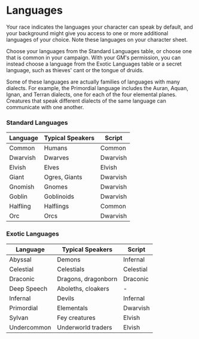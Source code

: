 # Languages 
Your race indicates the languages your character can speak by default, and your background might give you access to one or more additional languages of your choice. Note these languages on your character sheet.

Choose your languages from the Standard Languages table, or choose one that is common in your campaign. With your GM's permission, you can instead choose a language from the Exotic Languages table or a secret language, such as thieves' cant or the tongue of druids.

Some of these languages are actually families of languages with many dialects. For example, the Primordial language includes the Auran, Aquan, Ignan, and Terran dialects, one for each of the four elemental planes. Creatures that speak different dialects of the same language can communicate with one another.

### Standard Languages
| Language   | Typical Speakers  | Script   |
|------------|-------------------|----------|
| Common     | Humans            | Common   |
| Dwarvish   | Dwarves           | Dwarvish |
| Elvish     | Elves             | Elvish   |
| Giant      | Ogres, Giants     | Dwarvish |
| Gnomish    | Gnomes            | Dwarvish |
| Goblin     | Goblinoids        | Dwarvish |
| Halfling   | Halflings         | Common   |
| Orc        | Orcs              | Dwarvish |

### Exotic Languages
| Language    | Typical Speakers    | Script    |
|-------------|---------------------|-----------|
| Abyssal     | Demons              | Infernal  |
| Celestial   | Celestials          | Celestial |
| Draconic    | Dragons, dragonborn | Draconic  |
| Deep Speech | Aboleths, cloakers  | -         |
| Infernal    | Devils              | Infernal  |
| Primordial  | Elementals          | Dwarvish  |
| Sylvan      | Fey creatures       | Elvish    |
| Undercommon | Underworld traders  | Elvish    |
